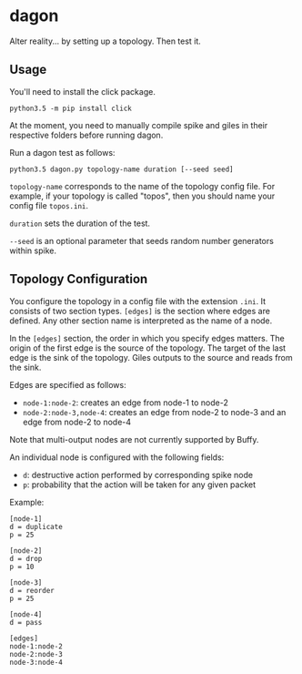 # dagon

Alter reality... by setting up a topology. Then test it.

## Usage

You'll need to install the click package.

```
python3.5 -m pip install click
```

At the moment, you need to manually compile spike and giles in their
respective folders before running dagon.

Run a dagon test as follows:

```python3.5 dagon.py topology-name duration [--seed seed]```

```topology-name``` corresponds to the name of the topology config file.
For example, if your topology is called "topos", then you should name
your config file ```topos.ini```.

```duration``` sets the duration of the test.

```--seed``` is an optional parameter that seeds random number generators within spike.

## Topology Configuration

You configure the topology in a config file with the extension ```.ini```.
It consists of two section types. ```[edges]```
is the section where edges are defined. Any other section name is interpreted
as the name of a node.

In the ```[edges]``` section, the order in which you specify edges matters. The origin of the first edge
is the source of the topology. The target of the last edge is the sink of
the topology. Giles outputs to the source and reads from the sink.  

Edges are specified as follows:  
* ```node-1:node-2```: creates an edge from node-1 to node-2
* ```node-2:node-3,node-4```: creates an edge from node-2 to node-3 and an edge from node-2 to node-4

Note that multi-output nodes are not currently supported by Buffy.

An individual node is configured with the following fields:  
* ```d```: destructive action performed by corresponding spike node
* ```p```: probability that the action will be taken for any given packet

Example:

```
[node-1]
d = duplicate
p = 25

[node-2]
d = drop
p = 10

[node-3]
d = reorder
p = 25

[node-4]
d = pass

[edges]
node-1:node-2
node-2:node-3
node-3:node-4
```

